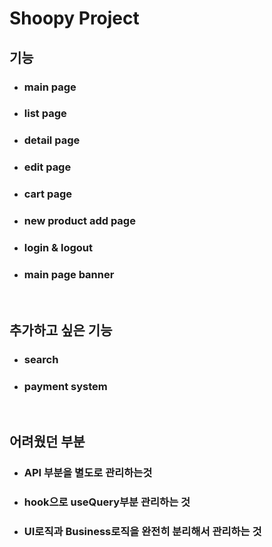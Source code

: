 # Shoopy Project

## 기능

- ### main page
- ### list page
- ### detail page
- ### edit page
- ### cart page
- ### new product add page
- ### login & logout
- ### main page banner

<br/>

## 추가하고 싶은 기능

- ### search
- ### payment system

<br/>

## 어려웠던 부분

- ### API 부분을 별도로 관리하는것
- ### hook으로 useQuery부분 관리하는 것
- ### UI로직과 Business로직을 완전히 분리해서 관리하는 것
